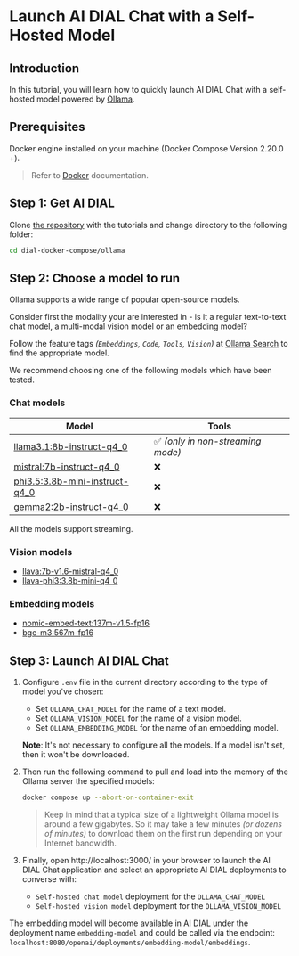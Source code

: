 # Launch AI DIAL Chat with a Self-Hosted Model

## Introduction

In this tutorial, you will learn how to quickly launch AI DIAL Chat with a self-hosted model powered by [Ollama](https://ollama.com/).

## Prerequisites

Docker engine installed on your machine (Docker Compose Version 2.20.0 +).

> Refer to [Docker](https://docs.docker.com/desktop/) documentation.

## Step 1: Get AI DIAL

Clone [the repository](https://github.com/epam/ai-dial/) with the tutorials and change directory to the following folder:

```sh
cd dial-docker-compose/ollama
```

## Step 2: Choose a model to run

Ollama supports a wide range of popular open-source models.

Consider first the modality your are interested in - is it a regular text-to-text chat model, a multi-modal vision model or an embedding model?

Follow the feature tags _(`Embeddings`, `Code`, `Tools`, `Vision`)_ at [Ollama Search](https://ollama.com/search) to find the appropriate model.

We recommend choosing one of the following models which have been tested.

### Chat models

|Model|Tools|
|----|----|
|[llama3.1:8b-instruct-q4_0](https://ollama.com/library/llama3.1:8b-instruct-q4_0)|✅ *(only in non-streaming mode)*|
|[mistral:7b-instruct-q4_0](https://ollama.com/library/mistral:7b-instruct-q4_0)|❌|
|[phi3.5:3.8b-mini-instruct-q4_0](https://ollama.com/library/phi3.5:3.8b-mini-instruct-q4_0)|❌|
|[gemma2:2b-instruct-q4_0](https://ollama.com/library/gemma2:2b-instruct-q4_0)|❌|

All the models support streaming.

### Vision models

* [llava:7b-v1.6-mistral-q4_0](https://ollama.com/library/llava:7b-v1.6-mistral-q4_0)
* [llava-phi3:3.8b-mini-q4_0](https://ollama.com/library/llava-phi3:3.8b-mini-q4_0)

### Embedding models

* [nomic-embed-text:137m-v1.5-fp16](https://ollama.com/library/nomic-embed-text:137m-v1.5-fp16)
* [bge-m3:567m-fp16](https://ollama.com/library/bge-m3:567m-fp16)

## Step 3: Launch AI DIAL Chat

1. Configure `.env` file in the current directory according to the type of model you've chosen:

    * Set `OLLAMA_CHAT_MODEL` for the name of a text model.
    * Set `OLLAMA_VISION_MODEL` for the name of a vision model.
    * Set `OLLAMA_EMBEDDING_MODEL` for the name of an embedding model.
    
    **Note**: It's not necessary to configure all the models. If a model isn't set, then it won't be downloaded.

2. Then run the following command to pull and load into the memory of the Ollama server the specified models:

    ```sh
    docker compose up --abort-on-container-exit
    ```

    > Keep in mind that a typical size of a lightweight Ollama model is around a few gigabytes. So it may take a few minutes _(or dozens of minutes)_ to download them on the first run depending on your Internet bandwidth.

3. Finally, open http://localhost:3000/ in your browser to launch the AI DIAL Chat application and select an appropriate AI DIAL deployments to converse with:

    * `Self-hosted chat model` deployment for the `OLLAMA_CHAT_MODEL`
    * `Self-hosted vision model` deployment for the `OLLAMA_VISION_MODEL`

The embedding model will become available in AI DIAL under the deployment name `embedding-model` and could be called via the endpoint: `localhost:8080/openai/deployments/embedding-model/embeddings`.